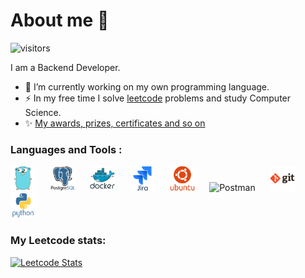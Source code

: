 # About me 👋

<!--
**forChin/forChin** is a ✨ _special_ ✨ repository because its `README.md` (this file) appears on your GitHub profile.

Here are some ideas to get you started:

- 🔭 I’m currently working on ...
- 🌱 I’m currently learning ...
- 👯 I’m looking to collaborate on ...
- 🤔 I’m looking for help with ...
- 💬 Ask me about ...
- 📫 How to reach me: ...
- 😄 Pronouns: ...
- ⚡ Fun fact: ...
-->
![visitors](https://visitor-badge.glitch.me/badge?page_id=forСhin)

I am a Backend Developer.
- 🔭 I’m currently working on my own programming language.
- ⚡ In my free time I solve [leetcode](https://leetcode.com/forChin/) problems and study Computer Science.
- ✨ [My awards, prizes, certificates and so on](https://gist.github.com/forChin/701c8d39eb0639ce6ee0c8cb2e7e880f)
<!--- - 📫 How to reach me: [![Telegram Badge](https://img.shields.io/badge/-seniorGo-blue?style=flat&logo=Telegram&logoColor=white)](http://t.me/seniorGo) -->

### Languages and Tools :

<p>
<img src="https://github.com/devicons/devicon/blob/master/icons/go/go-original.svg" title="Go" alt="Go" width="40" height="40"/>&nbsp &nbsp &nbsp;
<img src="https://github.com/devicons/devicon/blob/master/icons/postgresql/postgresql-original-wordmark.svg" title="PostgreSQL"  alt="PostgreSQL" width="40" height="40"/>&nbsp &nbsp &nbsp;
<img src="https://github.com/devicons/devicon/blob/master/icons/docker/docker-original-wordmark.svg" title="Docker"  alt="Docker" width="40" height="40"/>&nbsp &nbsp &nbsp;
<img src="https://github.com/devicons/devicon/blob/master/icons/jira/jira-original-wordmark.svg" title="Jira"  alt="Jira" width="40" height="40"/>&nbsp &nbsp &nbsp;
<img src="https://github.com/devicons/devicon/blob/master/icons/ubuntu/ubuntu-plain-wordmark.svg" title="Ubuntu"  alt="Ubuntu" width="40" height="40"/>&nbsp &nbsp &nbsp;
<img src="https://www.vectorlogo.zone/logos/getpostman/getpostman-icon.svg" title="Postman"  alt="Postman" width="40" height="40"/>&nbsp &nbsp &nbsp;
<img src="https://github.com/devicons/devicon/blob/master/icons/git/git-original-wordmark.svg" title="Git" alt="Git" width="40" height="40"/>&nbsp &nbsp &nbsp;
<img src="https://github.com/devicons/devicon/blob/master/icons/python/python-original-wordmark.svg" title="Python" alt="Python" width="40" height="40"/>&nbsp &nbsp &nbsp;
</p>


### My Leetcode stats:
<!--
[![Top Langs](https://github-readme-stats.vercel.app/api/top-langs/?username=forChin&count_private=true&hide=contribs,makefile,shell,html&show_icons=true&layout=compact&theme=dark)](https://github.com/anuraghazra/github-readme-stats)
-->

[![Leetcode Stats](https://leetcode.card.workers.dev/?username=forChin&theme=dark&show_rank=false)](https://leetcode.com/forChin)

<!--
![forChin's GitHub stats](https://github-readme-stats.vercel.app/api?username=forChin&hide=prs,contribs,issues&show_icons=true&theme=dark&custom_title=forChin's+GitHub+stats)
-->
